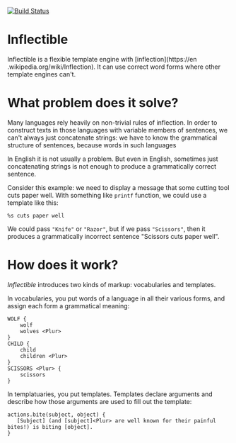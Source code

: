 [![Build Status](https://travis-ci.org/Suseika/inflectible.svg?branch=master)](https://travis-ci.org/Suseika/inflectible)

# Inflectible

Inflectible is a flexible template engine with [inflection](https://en
.wikipedia.org/wiki/Inflection). It can use correct word forms where other
template engines can't.

# What problem does it solve?

Many languages rely heavily on non-trivial rules of inflection. In order to
construct texts in those languages with variable members of sentences, we
can't always just concatenate strings: we have to know the grammatical
structure of sentences, because words in such languages

In English it is not usually a problem. But even in English, sometimes just
concatenating strings is not enough to produce a grammatically correct sentence.

Consider this example: we need to display a message that
some cutting tool cuts paper well. With something like `printf` function,
we could use a template like this:

```
%s cuts paper well
```

We could pass `"Knife"` or `"Razor"`, but if we pass `"Scissors"`, then it
produces a grammatically incorrect sentence "Scissors cuts paper well".

# How does it work?

*Inflectible* introduces two kinds of markup: vocabularies and templates.

In vocabularies, you put words of a language in all their various forms, and
assign each form a grammatical meaning:

```
WOLF {
    wolf
    wolves <Plur>
}
CHILD {
    child
    children <Plur>
}
SCISSORS <Plur> {
    scissors
}
```

In templatuaries, you put templates. Templates declare arguments and describe
how those arguments are used to fill out the template:

```
actions.bite(subject, object) {
   [Subject] (and [subject]<Plur> are well known for their painful bites!) is biting [object].
}
```


